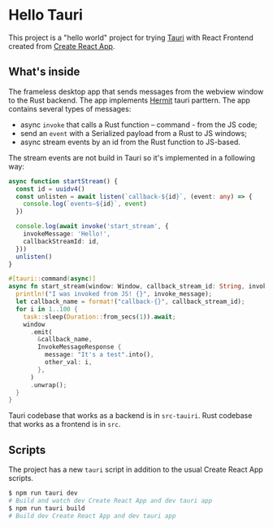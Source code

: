 # Hello Tauri

This project is a "hello world" project for trying [Tauri](https://tauri.studio/) with React Frontend created from [Create React App](https://github.com/facebook/create-react-app).

## What's inside

The frameless desktop app that sends messages from the webview window to the Rust backend.
The app implements [Hermit](https://tauri.studio/en/docs/usage/patterns/hermit) tauri parttern.
The app contains several types of messages:

- async `invoke` that calls a Rust function – command - from the JS code;
- send an `event` with a Serialized payload from a Rust to JS windows;
- async stream events by an id from the Rust function to JS-based.

The stream events are not build in Tauri so it's implemented in a following way:

```typescript
async function startStream() {
  const id = uuidv4()
  const unlisten = await listen(`callback-${id}`, (event: any) => {
    console.log(`events–${id}`, event)
  })

  console.log(await invoke('start_stream', {
    invokeMessage: 'Hello!',
    callbackStreamId: id,
  }))
  unlisten()
}
```

```rust
#[tauri::command(async)]
async fn start_stream(window: Window, callback_stream_id: String, invoke_message: String) {
  println!("I was invoked from JS! {}", invoke_message);
  let callback_name = format!("callback-{}", callback_stream_id);
  for i in 1..100 {
    task::sleep(Duration::from_secs(1)).await;
    window
      .emit(
        &callback_name,
        InvokeMessageResponse {
          message: "It's a test".into(),
          other_val: i,
        },
      )
      .unwrap();
  }
}
```

Tauri codebase that works as a backend is in `src-tauiri`.
Rust codebase that works as a frontend is in `src`.

## Scripts

The project has a new `tauri` script in addition to the usual Create React App scripts.

```bash
$ npm run tauri dev
# Build and watch dev Create React App and dev tauri app
$ npm run tauri build
# Build dev Create React App and dev tauri app
```
